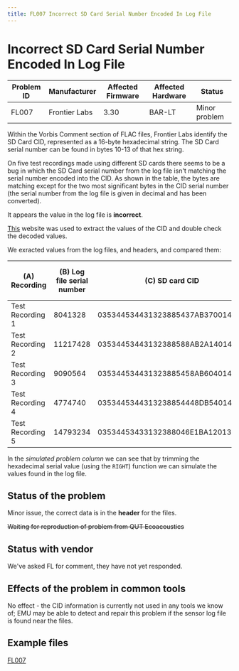 ```yaml
---
title: FL007 Incorrect SD Card Serial Number Encoded In Log File
---
```


# Incorrect SD Card Serial Number Encoded In Log File

| Problem ID | Manufacturer  | Affected Firmware | Affected Hardware | Status        |
| ---------- | ------------- | ----------------- | ----------------- | ------------- |
| FL007      | Frontier Labs | 3.30              | BAR-LT            | Minor problem |

Within the Vorbis Comment section of FLAC files, Frontier Labs identify the SD Card CID, represented as a 16-byte hexadecimal string. The SD Card serial number 
can be found in bytes 10-13 of that hex string.

On five test recordings made using different SD cards there seems to be a bug in which the SD Card serial number from the log file isn't matching the 
serial number encoded into the CID. As shown in the table, the bytes are matching except for the two most significant bytes in the CID serial number 
(the serial number from the log file is given in decimal and has been converted). 

It appears the value in the log file is **incorrect**.

[This](https://archive.goughlui.com/static/cidecode.htm) website was used to extract the values of the CID and double check the decoded values.

We exracted values from the log files, and headers, and compared them:

| (A) Recording    | (B) Log file serial number | (C) SD card CID                  | (D)	serial from CID (hex) =MID(C3,19,8) | (E) serial from CID (dec)  =HEX2DEC(D3) | (F) simulated problem =HEX2DEC( RIGHT(D3,6)) |
| ---------------- | -------------------------- | -------------------------------- | --------------------------------------- | --------------------------------------- | -------------------------------------------- |
| Test Recording 1 | 8041328                    | 035344534431323885437AB37001480F | 437AB370                                | 1132114800                              | 8041328                                      |
| Test Recording 2 | 11217428                   | 03534453443132388588AB2A140148D1 | 88AB2A14                                | 2292918804                              | 11217428                                     |
| Test Recording 3 | 9090564                    | 035344534431323885458AB604014809 | 458AB604                                | 1166718468                              | 9090564                                      |
| Test Recording 4 | 4774740                    | 0353445344313238854448DB54014801 | 4448DB54                                | 1145625428                              | 4774740                                      |
| Test Recording 5 | 14793234                   | 03534453433132388046E1BA12013AFB | 46E1BA12                                | 1189198354                              | 14793234                                     |

In the _simulated problem column_ we can see that by trimming the hexadecimal serial value (using the `RIGHT`) function we can simulate the values found in the log file.

## Status of the problem

Minor issue, the correct data is in the **header** for the files.

~~Waiting for reproduction of problem from QUT Ecoacoustics~~

## Status with vendor

We've asked FL for comment, they have not yet responded.

## Effects of the problem in common tools

No effect - the CID information is currently not used in any tools we know of;
EMU may be able to detect and repair this problem if the sensor log file is found near the files.

## Example files

[FL007](https://connectqutedu.sharepoint.com/:f:/s/QUTEcoacousticsAnon/EqsRTElMu29Fu18N-eP-67cBpoNpT7IzoMcllfTlA0fzlQ?e=ybYiS3)

